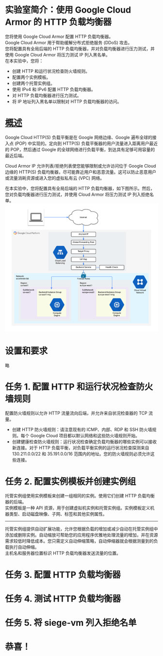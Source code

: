 # 实验室简介：使用 Google Cloud Armor 的 HTTP 负载均衡器
您将使用 Google Cloud Armor 配置 HTTP 负载均衡器。  
Google Cloud Armor 用于帮助缓解分布式拒绝服务 (DDoS) 攻击。  
您将配置具有全局后端的 HTTP 负载均衡器，并对负载均衡器进行压力测试，并使用 Google Cloud Armor 将压力测试 IP 列入黑名单。  
在本实验中，您将：
* 创建 HTTP 和运行状况检查防火墙规则。
* 配置两个实例模板。
* 创建两个托管实例组。
* 使用 IPv4 和 IPv6 配置 HTTP 负载均衡器。
* 对 HTTP 负载均衡器进行压力测试。
* 将 IP 地址列入黑名单以限制对 HTTP 负载均衡器的访问。

# [概述](https://www.cloudskillsboost.google/course_sessions/5373683/labs/377214)
Google Cloud HTTP(S) 负载平衡是在 Google 网络边缘、Google 遍布全球的接入点 (POP) 中实现的。定向到 HTTP(S) 负载平衡器的用户流量进入距离用户最近的 POP，然后通过 Google 的全球网络进行负载平衡，到达具有足够可用容量的最近后端。

Cloud Armor IP 允许列表/拒绝列表使您能够限制或允许访问位于 Google Cloud 边缘的 HTTP(S) 负载均衡器，尽可能靠近用户和恶意流量。这可以防止恶意用户或流量消耗资源或进入您的虚拟私有云 (VPC) 网络。

在本实验中，您将配置具有全局后端的 HTTP 负载均衡器，如下图所示。然后，您对负载均衡器进行压力测试，并使用 Cloud Armor 将压力测试 IP 列入拒绝名单。  ![图](../images/http-load-balancer-with-cloud-armor.png)

# 设置和要求
略

# 任务 1. 配置 HTTP 和运行状况检查防火墙规则
配置防火墙规则以允许 HTTP 流量流向后端，并允许来自状况检查器的 TCP 流量。  
* 创建 HTTP 防火墙规则：请注意现有的 ICMP、内部、RDP 和 SSH 防火墙规则。每个 Google Cloud 项目都以默认网络和这些防火墙规则开始。
* 创建健康检查防火墙规则：运行状况检查确定负载均衡器的哪些实例可以接收新连接。对于 HTTP 负载平衡，对负载平衡实例的运行状况检查探测来自 130.211.0.0/22 和 35.191.0.0/16 范围内的地址。您的防火墙规则必须允许这些连接。

# 任务 2. 配置实例模板并创建实例组
托管实例组使用实例模板来创建一组相同的实例。使用它们创建 HTTP 负载均衡器的后端。  
实例模板是一种 API 资源，用于创建虚拟机实例和托管实例组。实例模板定义机器类型、启动磁盘映像、子网、标签和其他实例属性。  

---

托管实例组提供自动扩展功能，允许您根据负载的增加或减少自动在托管实例组中添加或删除实例。自动缩放可帮助您的应用程序优雅地处理流量的增加，并在资源需求较低时降低成本。您只需定义自动伸缩策略，自动伸缩器就会根据测量到的负载执行自动伸缩。  
主机名和服务器位置标识 HTTP 负载均衡器发送流量的位置。

# 任务 3. 配置 HTTP 负载均衡器
# 任务 4. 测试 HTTP 负载均衡器
# 任务 5. 将 siege-vm 列入拒绝名单
# 恭喜！
